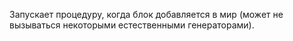 Запускает процедуру, когда блок добавляется в мир (может не вызываться некоторыми естественными генераторами).